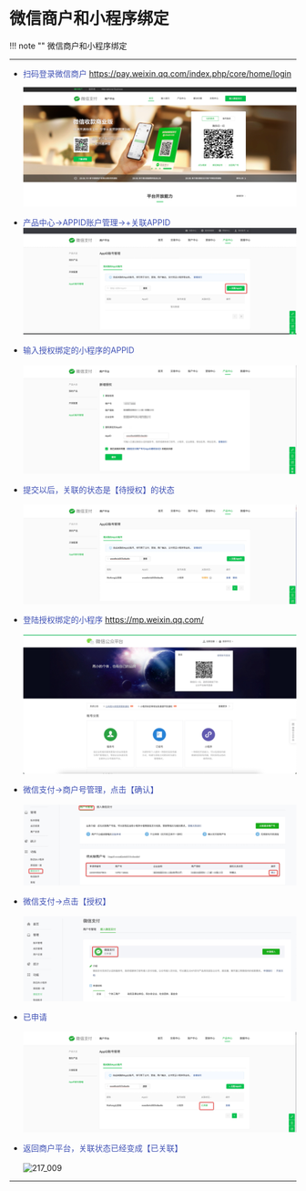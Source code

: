 # 微信商户和小程序绑定
!!! note ""
    微信商户和小程序绑定

***

- <font color=#3F51B5>扫码登录微信商户</font>
  https://pay.weixin.qq.com/index.php/core/home/login
  
  ![217_001](pic/217_001.png)
  </br>  

- <font color=#3F51B5>产品中心->APPID账户管理->+关联APPID</font>
  ![217_002](pic/217_002.png)
  </br>  
  
- <font color=#3F51B5>输入授权绑定的小程序的APPID</font>
  </br>  
 ![217_003](pic/217_003.png)
  </br>  

- <font color=#3F51B5>提交以后，关联的状态是【待授权】的状态</font>
  </br>  
 ![217_004](pic/217_004.png)
  </br>    

- <font color=#3F51B5>登陆授权绑定的小程序</font>
  https://mp.weixin.qq.com/
  </br>  
 ![217_005](pic/217_005.png)
  </br>    

- <font color=#3F51B5>微信支付->商户号管理，点击【确认】</font>
  </br>  
 ![217_006](pic/217_006.png)
  </br>    

- <font color=#3F51B5>微信支付->点击【授权】</font>
  </br>  
 ![217_007](pic/217_007.png)
  </br>    

- <font color=#3F51B5>已申请</font>
  </br>  
 ![217_008](pic/217_008.png)
  </br>    

- <font color=#3F51B5>返回商户平台，关联状态已经变成【已关联】</font>
  </br>  
 ![217_009](pic/217_009.png)
  </br>  
***
